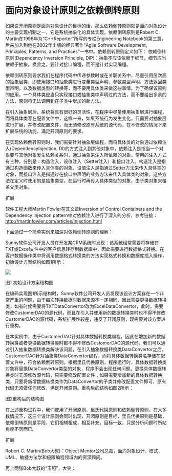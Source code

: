 # 面向对象设计原则之依赖倒转原则

如果说开闭原则是面向对象设计的目标的话，那么依赖倒转原则就是面向对象设计的主要实现机制之一，它是系统抽象化的具体实现。依赖倒转原则是Robert C. Martin在1996年为“C++Reporter”所写的专栏Engineering Notebook的第三篇，后来加入到他在2002年出版的经典著作“Agile Software Development, Principles, Patterns, and Practices”一书中。依赖倒转原则定义如下：
依赖倒转原则(Dependency Inversion  Principle, DIP)：抽象不应该依赖于细节，细节应当依赖于抽象。换言之，要针对接口编程，而不是针对实现编程。
      
依赖倒转原则要求我们在程序代码中传递参数时或在关联关系中，尽量引用层次高的抽象层类，即使用接口和抽象类进行变量类型声明、参数类型声明、方法返回类型声明，以及数据类型的转换等，而不要用具体类来做这些事情。为了确保该原则的应用，一个具体类应当只实现接口或抽象类中声明过的方法，而不要给出多余的方法，否则将无法调用到在子类中增加的新方法。

在引入抽象层后，系统将具有很好的灵活性，在程序中尽量使用抽象层进行编程，而将具体类写在配置文件中，这样一来，如果系统行为发生变化，只需要对抽象层进行扩展，并修改配置文件，而无须修改原有系统的源代码，在不修改的情况下来扩展系统的功能，满足开闭原则的要求。

在实现依赖倒转原则时，我们需要针对抽象层编程，而将具体类的对象通过依赖注入(DependencyInjection, DI)的方式注入到其他对象中，依赖注入是指当一个对象要与其他对象发生依赖关系时，通过抽象来注入所依赖的对象。常用的注入方式有三种，分别是：构造注入，设值注入（Setter注入）和接口注入。构造注入是指通过构造函数来传入具体类的对象，设值注入是指通过Setter方法来传入具体类的对象，而接口注入是指通过在接口中声明的业务方法来传入具体类的对象。这些方法在定义时使用的是抽象类型，在运行时再传入具体类型的对象，由子类对象来覆盖父类对象。
 
扩展

软件工程大师Martin Fowler在其文章Inversion of    Control Containers and the Dependency Injection pattern中对依赖注入进行了深入的分析，参考链接：
http://martinfowler.com/articles/injection.html

下面通过一个简单实例来加深对依赖倒转原则的理解：
 
Sunny软件公司开发人员在开发某CRM系统时发现：该系统经常需要将存储在TXT或Excel文件中的客户信息转存到数据库中，因此需要进行数据格式转换。在客户数据操作类中将调用数据格式转换类的方法实现格式转换和数据库插入操作，初始设计方案结构如图1所示：

![](http://my.csdn.net/uploads/201205/13/1336909329_9009.jpg)

图1 初始设计方案结构图

在编码实现图1所示结构时，Sunny软件公司开发人员发现该设计方案存在一个非常严重的问题，由于每次转换数据时数据来源不一定相同，因此需要更换数据转换类，如有时候需要将TXTDataConvertor改为ExcelDataConvertor，此时，需要修改CustomerDAO的源代码，而且在引入并使用新的数据转换类时也不得不修改CustomerDAO的源代码，系统扩展性较差，违反了开闭原则，现需要对该方案进行重构。

在本实例中，由于CustomerDAO针对具体数据转换类编程，因此在增加新的数据转换类或者更换数据转换类时都不得不修改CustomerDAO的源代码。我们可以通过引入抽象数据转换类解决该问题，在引入抽象数据转换类DataConvertor之后，CustomerDAO针对抽象类DataConvertor编程，而将具体数据转换类名存储在配置文件中，符合依赖倒转原则。根据里氏代换原则，程序运行时，具体数据转换类对象将替换DataConvertor类型的对象，程序不会出现任何问题。更换具体数据转换类时无须修改源代码，只需要修改配置文件；如果需要增加新的具体数据转换类，只要将新增数据转换类作为DataConvertor的子类并修改配置文件即可，原有代码无须做任何修改，满足开闭原则。重构后的结构如图2所示：

图2重构后的结构图
     
在上述重构过程中，我们使用了开闭原则、里氏代换原则和依赖倒转原则，在大多数情况下，这三个设计原则会同时出现，开闭原则是目标，里氏代换原则是基础，依赖倒转原则是手段，它们相辅相成，相互补充，目标一致，只是分析问题时所站角度不同而已。

扩展

Robert C. Martin(Bob大叔)：Object Mentor公司总裁，面向对象设计、模式、UML、敏捷方法学和极限编程领域内的资深顾问。

再上两张Bob大叔的“玉照”，大笑：

